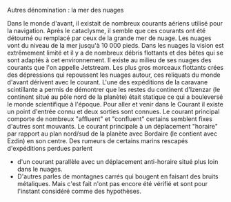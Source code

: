Autres dénomination : la mer des nuages

Dans le monde d'avant, il existait de nombreux courants aériens utilisé pour la navigation. Après le cataclysme, il semble que ces courants ont été détourné ou remplacé par ceux de la grande mer de nuage.
Les nuages vont du niveau de la mer jusqu'à 10 000 pieds.
Dans les nuages la vision est extrêmement limité et il y a de nombreux débris flottants et des bêtes qui se sont adaptés à cet environnement.
Il existe au milieu de ses nuages des courants que l'on appelle Jetstream.
Les plus gros morceaux flottants crées des dépressions qui repoussent les nuages autour, ces reliquats du monde d'avant dérivent avec le courant.
L'une des expéditions de la caravane scintillante a permis de démontrer que les restes du continent d'Izenzar (le continent situé au pôle nord de la planète) était statique ce qui a bouleversé le monde scientifique à l'époque.
Pour aller et venir dans le Courant il existe un point d'entrée connu et deux sorties sont connues.
Le courant principal comporte de nombreux "affluent" et "confluent" certains semblent fixes d'autres sont mouvants.
Le courant principale à un déplacement "horaire" par rapport au plan nord/sud de la planète avec Bordaire (le contient avec Ezdin) en son centre.
Des rumeurs de certains marins rescapés d'expéditions perdues parlent 
- d'un courant parallèle avec un déplacement anti-horaire situé plus loin dans le nuages. 
- D'autres parles de montagnes carrés qui bougent en faisant des bruits métaliques.
Mais c'est fait n'ont pas encore été vérifié et sont pour l'instant considéré comme des hypothèses.
